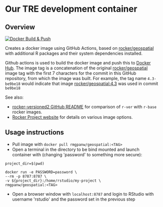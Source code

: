 # Our TRE development container

## Overview

[![Docker Build & Push](https://github.com/rmgpanw/rwd/actions/workflows/docker-build-push.yml/badge.svg)](https://github.com/rmgpanw/rwd/actions/workflows/docker-build-push.yml)

Creates a docker image using GitHub Actions, based on [rocker/geospatial](https://hub.docker.com/r/rocker/geospatial/tags) with additional R packages and their system dependencies installed.

Github actions is used to build the docker image and push this to [Docker Hub](https://hub.docker.com/repository/docker/rmgpanw/geospatial/general). The image tag is a concatenation of the original [rocker/geospatial](https://hub.docker.com/r/rocker/geospatial/tags) image tag with the first 7 characters for the commit in this GitHub repository, from which the image was built. For example, the tag name `4.3-be9be18` would indicate that image [rocker/geospatial:4.3](https://hub.docker.com/layers/rocker/geospatial/4.3/images/sha256-2bf6a399daf43456975471c2a9b337dc8c5043460c3499c0e579dd2699898477?context=explore) was used in commit `be9be18`

See also: 

- [rocker-versioned2 GitHub README](https://github.com/rocker-org/rocker-versioned2) for comparison of `r-ver` with `r-base` rocker images. 
- [Rocker Project website](https://rocker-project.org/images/#the-versioned-stack) for details on various image options.

## Usage instructions

- Pull image with `docker pull rmgpanw/geospatial:<TAG>`
- Open a terminal in the directory to be bind mounted and launch container with (changing 'password' to something more secure):

```
project_dir=$(pwd)

docker run -e PASSWORD=password \
--rm -p 8787:8787 \
-v ${project_dir}:/home/rstudio/my-project \
rmgpanw/geospatial:<TAG>
```

- Open a browser window with `localhost:8787` and login to RStudio with username 'rstudio' and the password set in the previous step

